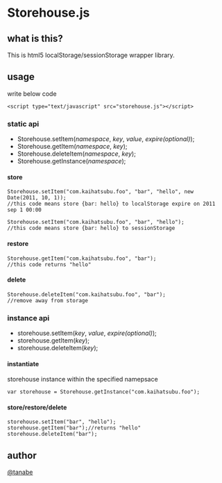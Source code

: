# Storehouse.js

## what is this?

This is html5 localStorage/sessionStorage wrapper library.

## usage

write below code

    <script type="text/javascript" src="storehouse.js"></script>

### static api

* Storehouse.setItem(*namespace*, *key*, *value*, *expire(optional)*);
* Storehouse.getItem(*namespace*, *key*);
* Storehouse.deleteItem(*namespace*, *key*);
* Storehouse.getInstance(*namespace*);

#### store

    Storehouse.setItem("com.kaihatsubu.foo", "bar", "hello", new Date(2011, 10, 1));
    //this code means store {bar: hello} to localStorage expire on 2011 sep 1 00:00

    Storehouse.setItem("com.kaihatsubu.foo", "bar", "hello");
    //this code means store {bar: hello} to sessionStorage

#### restore

    Storehouse.getItem("com.kaihatsubu.foo", "bar");
    //this code returns "hello"

#### delete

    Storehouse.deleteItem("com.kaihatsubu.foo", "bar");
    //remove away from storage

### instance api

* storehouse.setItem(*key*, *value*, *expire(optional)*);
* storehouse.getItem(*key*);
* storehouse.deleteItem(*key*);

#### instantiate
storehouse instance within the specified namepsace

    var storehouse = Storehouse.getInstance("com.kaihatsubu.foo");

#### store/restore/delete

    storehouse.setItem("bar", "hello");
    storehouse.getItem("bar");//returns "hello"
    storehouse.deleteItem("bar");

## author
[@tanabe](http://twitter.com/tanabe)
